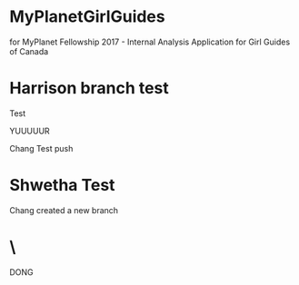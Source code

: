 # MyPlanetGirlGuides
 for MyPlanet Fellowship 2017 - Internal Analysis Application for Girl Guides of Canada

Harrison branch test
=======
Test

YUUUUUR

Chang Test push

Shwetha Test
======
Chang created a new branch

\
=======
DONG
